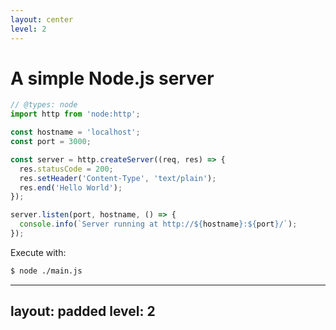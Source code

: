 ```yaml
---
layout: center
level: 2
---
```


# A simple Node.js server

```ts {all|1|6-10|3-4,12-14|all} twoslash
// @types: node
import http from 'node:http';

const hostname = 'localhost';
const port = 3000;

const server = http.createServer((req, res) => {
  res.statusCode = 200;
  res.setHeader('Content-Type', 'text/plain');
  res.end('Hello World');
});

server.listen(port, hostname, () => {
  console.info(`Server running at http://${hostname}:${port}/`);
});
```

<v-click>

Execute with:

```sh twoslash
$ node ./main.js
```

</v-click>



---
layout: padded
level: 2
---

<StackBlitz project="stackblitz-starters-t88cxm" file="index.js" />
